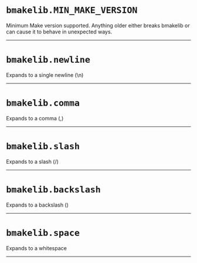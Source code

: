 # `bmakelib.MIN_MAKE_VERSION`

Minimum Make version supported.
Anything older either breaks bmakelib or can cause it to behave in unexpected ways.

---

# `bmakelib.newline`

Expands to a single newline (\n)

---

# `bmakelib.comma`

Expands to a comma (,)

---

# `bmakelib.slash`

Expands to a slash (/)

---

# `bmakelib.backslash`

Expands to a backslash (\)

---

# `bmakelib.space`

Expands to a whitespace

---


